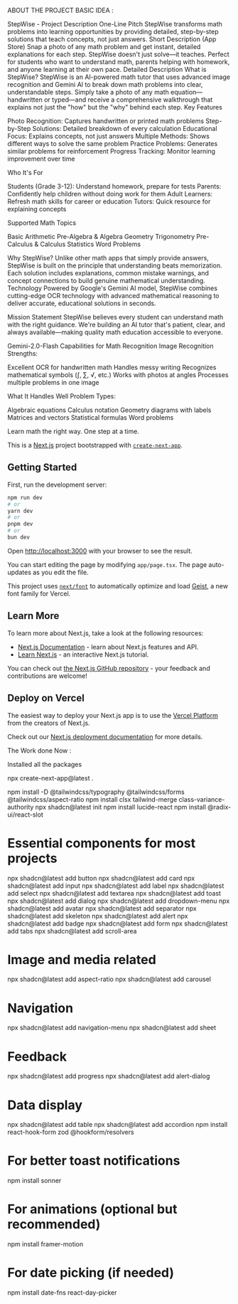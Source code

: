 ABOUT THE PROJECT BASIC IDEA : 

StepWise - Project Description
One-Line Pitch
StepWise transforms math problems into learning opportunities by providing detailed, step-by-step solutions that teach concepts, not just answers.
Short Description (App Store)
Snap a photo of any math problem and get instant, detailed explanations for each step. StepWise doesn't just solve—it teaches. Perfect for students who want to understand math, parents helping with homework, and anyone learning at their own pace.
Detailed Description
What is StepWise?
StepWise is an AI-powered math tutor that uses advanced image recognition and Gemini AI to break down math problems into clear, understandable steps. Simply take a photo of any math equation—handwritten or typed—and receive a comprehensive walkthrough that explains not just the "how" but the "why" behind each step.
Key Features

Photo Recognition: Captures handwritten or printed math problems
Step-by-Step Solutions: Detailed breakdown of every calculation
Educational Focus: Explains concepts, not just answers
Multiple Methods: Shows different ways to solve the same problem
Practice Problems: Generates similar problems for reinforcement
Progress Tracking: Monitor learning improvement over time

Who It's For

Students (Grade 3-12): Understand homework, prepare for tests
Parents: Confidently help children without doing work for them
Adult Learners: Refresh math skills for career or education
Tutors: Quick resource for explaining concepts

Supported Math Topics

Basic Arithmetic
Pre-Algebra & Algebra
Geometry
Trigonometry
Pre-Calculus & Calculus
Statistics
Word Problems

Why StepWise?
Unlike other math apps that simply provide answers, StepWise is built on the principle that understanding beats memorization. Each solution includes explanations, common mistake warnings, and concept connections to build genuine mathematical understanding.
Technology
Powered by Google's Gemini AI model, StepWise combines cutting-edge OCR technology with advanced mathematical reasoning to deliver accurate, educational solutions in seconds.

Mission Statement
StepWise believes every student can understand math with the right guidance. We're building an AI tutor that's patient, clear, and always available—making quality math education accessible to everyone.

Gemini-2.0-Flash Capabilities for Math Recognition
Image Recognition Strengths:

Excellent OCR for handwritten math
Handles messy writing
Recognizes mathematical symbols (∫, ∑, √, etc.)
Works with photos at angles
Processes multiple problems in one image


What It Handles Well
Problem Types:

Algebraic equations
Calculus notation
Geometry diagrams with labels
Matrices and vectors
Statistical formulas
Word problems

Learn math the right way. One step at a time.

This is a [Next.js](https://nextjs.org) project bootstrapped with [`create-next-app`](https://nextjs.org/docs/app/api-reference/cli/create-next-app).

## Getting Started

First, run the development server:

```bash
npm run dev
# or
yarn dev
# or
pnpm dev
# or
bun dev
```

Open [http://localhost:3000](http://localhost:3000) with your browser to see the result.

You can start editing the page by modifying `app/page.tsx`. The page auto-updates as you edit the file.

This project uses [`next/font`](https://nextjs.org/docs/app/building-your-application/optimizing/fonts) to automatically optimize and load [Geist](https://vercel.com/font), a new font family for Vercel.

## Learn More

To learn more about Next.js, take a look at the following resources:

- [Next.js Documentation](https://nextjs.org/docs) - learn about Next.js features and API.
- [Learn Next.js](https://nextjs.org/learn) - an interactive Next.js tutorial.

You can check out [the Next.js GitHub repository](https://github.com/vercel/next.js) - your feedback and contributions are welcome!

## Deploy on Vercel

The easiest way to deploy your Next.js app is to use the [Vercel Platform](https://vercel.com/new?utm_medium=default-template&filter=next.js&utm_source=create-next-app&utm_campaign=create-next-app-readme) from the creators of Next.js.

Check out our [Next.js deployment documentation](https://nextjs.org/docs/app/building-your-application/deploying) for more details.


The Work done Now :

Installed all the packages 

npx create-next-app@latest . 

npm install -D @tailwindcss/typography @tailwindcss/forms @tailwindcss/aspect-ratio
npm install clsx tailwind-merge class-variance-authority
npx shadcn@latest init
npm install lucide-react
npm install @radix-ui/react-slot
# Essential components for most projects
npx shadcn@latest add button
npx shadcn@latest add card
npx shadcn@latest add input
npx shadcn@latest add label
npx shadcn@latest add select
npx shadcn@latest add textarea
npx shadcn@latest add toast
npx shadcn@latest add dialog
npx shadcn@latest add dropdown-menu
npx shadcn@latest add avatar
npx shadcn@latest add separator
npx shadcn@latest add skeleton
npx shadcn@latest add alert
npx shadcn@latest add badge
npx shadcn@latest add form
npx shadcn@latest add tabs
npx shadcn@latest add scroll-area

# Image and media related
npx shadcn@latest add aspect-ratio
npx shadcn@latest add carousel

# Navigation
npx shadcn@latest add navigation-menu
npx shadcn@latest add sheet

# Feedback
npx shadcn@latest add progress
npx shadcn@latest add alert-dialog

# Data display
npx shadcn@latest add table
npx shadcn@latest add accordion
npm install react-hook-form zod @hookform/resolvers

# For better toast notifications
npm install sonner

# For animations (optional but recommended)
npm install framer-motion

# For date picking (if needed)
npm install date-fns react-day-picker

